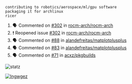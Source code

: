 ```
contributing to robotics/aerospace/ml/gpu software
packaging it for archlinux
ricer
```

<!--START_SECTION:activity-->
1. 🗣 Commented on [#302](https://github.com/rocm-arch/rocm-arch/issues/302) in [rocm-arch/rocm-arch](https://github.com/rocm-arch/rocm-arch)
2. ❗️ Reopened issue [#302](https://github.com/rocm-arch/rocm-arch/issues/302) in [rocm-arch/rocm-arch](https://github.com/rocm-arch/rocm-arch)
3. 🗣 Commented on [#88](https://github.com/alandefreitas/matplotplusplus/issues/88) in [alandefreitas/matplotplusplus](https://github.com/alandefreitas/matplotplusplus)
4. 🗣 Commented on [#83](https://github.com/alandefreitas/matplotplusplus/issues/83) in [alandefreitas/matplotplusplus](https://github.com/alandefreitas/matplotplusplus)
5. 🗣 Commented on [#71](https://github.com/acxz/pkgbuilds/issues/71) in [acxz/pkgbuilds](https://github.com/acxz/pkgbuilds)
<!--END_SECTION:activity-->


![statz](https://github-readme-stats.vercel.app/api?username=acxz&include_all_commits=true&show_icons=true)

[![lngwgez](https://github-readme-stats.vercel.app/api/top-langs/?username=acxz&layout=compact)](https://github.com/acxz/github-readme-stats)


<!--
**acxz/acxz** is a ✨ _special_ ✨ repository because its `README.md` (this file) appears on your GitHub profile.

Here are some ideas to get you started:

- 🔭 I’m currently working on ...
- 🌱 I’m currently learning ...
- 👯 I’m looking to collaborate on ...
- 🤔 I’m looking for help with ...
- 💬 Ask me about ...
- 📫 How to reach me: ...
- 😄 Pronouns: ...
- ⚡ Fun fact: ...
-->
